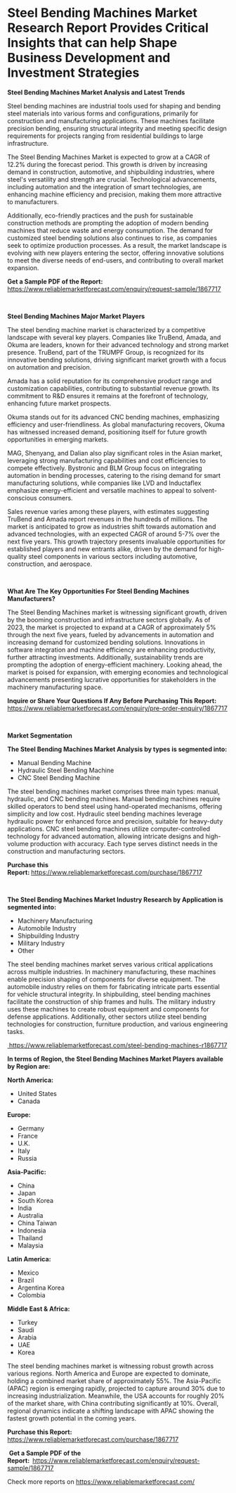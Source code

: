 <p><h1>Steel Bending Machines Market Research Report Provides Critical Insights that can help Shape Business Development and Investment Strategies</h1></p><p><strong>Steel Bending Machines Market Analysis and Latest Trends</strong></p>
<p><p>Steel bending machines are industrial tools used for shaping and bending steel materials into various forms and configurations, primarily for construction and manufacturing applications. These machines facilitate precision bending, ensuring structural integrity and meeting specific design requirements for projects ranging from residential buildings to large infrastructure.</p><p>The Steel Bending Machines Market is expected to grow at a CAGR of 12.2% during the forecast period. This growth is driven by increasing demand in construction, automotive, and shipbuilding industries, where steel's versatility and strength are crucial. Technological advancements, including automation and the integration of smart technologies, are enhancing machine efficiency and precision, making them more attractive to manufacturers.</p><p>Additionally, eco-friendly practices and the push for sustainable construction methods are prompting the adoption of modern bending machines that reduce waste and energy consumption. The demand for customized steel bending solutions also continues to rise, as companies seek to optimize production processes. As a result, the market landscape is evolving with new players entering the sector, offering innovative solutions to meet the diverse needs of end-users, and contributing to overall market expansion.</p></p>
<p><strong>Get a Sample PDF of the Report:&nbsp;</strong> <a href="https://www.reliablemarketforecast.com/enquiry/request-sample/1867717?utm_campaign=2736&utm_medium=2&utm_source=Github&utm_content=ia&utm_term=10042025&utm_id=steel-bending-machines">https://www.reliablemarketforecast.com/enquiry/request-sample/1867717</a></p>
<p>&nbsp;</p>
<p><strong>Steel Bending Machines Major Market Players</strong></p>
<p><p>The steel bending machine market is characterized by a competitive landscape with several key players. Companies like TruBend, Amada, and Okuma are leaders, known for their advanced technology and strong market presence. TruBend, part of the TRUMPF Group, is recognized for its innovative bending solutions, driving significant market growth with a focus on automation and precision. </p><p>Amada has a solid reputation for its comprehensive product range and customization capabilities, contributing to substantial revenue growth. Its commitment to R&D ensures it remains at the forefront of technology, enhancing future market prospects.</p><p>Okuma stands out for its advanced CNC bending machines, emphasizing efficiency and user-friendliness. As global manufacturing recovers, Okuma has witnessed increased demand, positioning itself for future growth opportunities in emerging markets.</p><p>MAG, Shenyang, and Dalian also play significant roles in the Asian market, leveraging strong manufacturing capabilities and cost efficiencies to compete effectively. Bystronic and BLM Group focus on integrating automation in bending processes, catering to the rising demand for smart manufacturing solutions, while companies like LVD and Inductaflex emphasize energy-efficient and versatile machines to appeal to solvent-conscious consumers.</p><p>Sales revenue varies among these players, with estimates suggesting TruBend and Amada report revenues in the hundreds of millions. The market is anticipated to grow as industries shift towards automation and advanced technologies, with an expected CAGR of around 5-7% over the next five years. This growth trajectory presents invaluable opportunities for established players and new entrants alike, driven by the demand for high-quality steel components in various sectors including automotive, construction, and aerospace.</p></p>
<p>&nbsp;</p>
<p><strong>What Are The Key Opportunities For Steel Bending Machines Manufacturers?</strong></p>
<p><p>The Steel Bending Machines market is witnessing significant growth, driven by the booming construction and infrastructure sectors globally. As of 2023, the market is projected to expand at a CAGR of approximately 5% through the next five years, fueled by advancements in automation and increasing demand for customized bending solutions. Innovations in software integration and machine efficiency are enhancing productivity, further attracting investments. Additionally, sustainability trends are prompting the adoption of energy-efficient machinery. Looking ahead, the market is poised for expansion, with emerging economies and technological advancements presenting lucrative opportunities for stakeholders in the machinery manufacturing space.</p></p>
<p><strong>Inquire or Share Your Questions If Any Before Purchasing This Report:</strong> <a href="https://www.reliablemarketforecast.com/enquiry/pre-order-enquiry/1867717?utm_campaign=2736&utm_medium=2&utm_source=Github&utm_content=ia&utm_term=10042025&utm_id=steel-bending-machines">https://www.reliablemarketforecast.com/enquiry/pre-order-enquiry/1867717</a></p>
<p>&nbsp;</p>
<p><strong>Market Segmentation</strong></p>
<p><strong>The Steel Bending Machines Market Analysis by types is segmented into:</strong></p>
<p><ul><li>Manual Bending Machine</li><li>Hydraulic Steel Bending Machine</li><li>CNC Steel Bending Machine</li></ul></p>
<p><p>The steel bending machines market comprises three main types: manual, hydraulic, and CNC bending machines. Manual bending machines require skilled operators to bend steel using hand-operated mechanisms, offering simplicity and low cost. Hydraulic steel bending machines leverage hydraulic power for enhanced force and precision, suitable for heavy-duty applications. CNC steel bending machines utilize computer-controlled technology for advanced automation, allowing intricate designs and high-volume production with accuracy. Each type serves distinct needs in the construction and manufacturing sectors.</p></p>
<p><strong>Purchase this Report:&nbsp;</strong><a href="https://www.reliablemarketforecast.com/purchase/1867717?utm_campaign=2736&utm_medium=2&utm_source=Github&utm_content=ia&utm_term=10042025&utm_id=steel-bending-machines">https://www.reliablemarketforecast.com/purchase/1867717</a></p>
<p>&nbsp;</p>
<p><strong>The Steel Bending Machines Market Industry Research by Application is segmented into:</strong></p>
<p><ul><li>Machinery Manufacturing</li><li>Automobile Industry</li><li>Shipbuilding Industry</li><li>Military Industry</li><li>Other</li></ul></p>
<p><p>The steel bending machines market serves various critical applications across multiple industries. In machinery manufacturing, these machines enable precision shaping of components for diverse equipment. The automobile industry relies on them for fabricating intricate parts essential for vehicle structural integrity. In shipbuilding, steel bending machines facilitate the construction of ship frames and hulls. The military industry uses these machines to create robust equipment and components for defense applications. Additionally, other sectors utilize steel bending technologies for construction, furniture production, and various engineering tasks.</p></p>
<p><a href="https://www.reliablemarketforecast.com/steel-bending-machines-r1867717?utm_campaign=2736&utm_medium=2&utm_source=Github&utm_content=ia&utm_term=10042025&utm_id=steel-bending-machines">&nbsp;https://www.reliablemarketforecast.com/steel-bending-machines-r1867717</a></p>
<p><strong>In terms of Region, the Steel Bending Machines Market Players available by Region are:</strong></p>
<p>
    <p> <strong> North America: </strong>
        <ul>
            <li>United States</li>
            <li>Canada</li>
        </ul>
        </p> 
    <p> <strong> Europe: </strong>
        <ul>
            <li>Germany</li>
            <li>France</li>
            <li>U.K.</li>
            <li>Italy</li>
            <li>Russia</li>
        </ul>
        </p> 
    <p> <strong> Asia-Pacific: </strong>
        <ul>
            <li>China</li>
            <li>Japan</li>
            <li>South Korea</li>
            <li>India</li>
            <li>Australia</li>
            <li>China Taiwan</li>
            <li>Indonesia</li>
            <li>Thailand</li>
            <li>Malaysia</li>
        </ul>
        </p> 
    <p> <strong> Latin America: </strong>
        <ul>
            <li>Mexico</li>
            <li>Brazil</li>
            <li>Argentina Korea</li>
            <li>Colombia</li>
        </ul>
        </p> 
    <p> <strong> Middle East & Africa: </strong>
        <ul>
            <li>Turkey</li>
            <li>Saudi</li>
            <li>Arabia</li>
            <li>UAE</li>
            <li>Korea</li>
        </ul>
    </p>
    </p>
<p><p>The steel bending machines market is witnessing robust growth across various regions. North America and Europe are expected to dominate, holding a combined market share of approximately 55%. The Asia-Pacific (APAC) region is emerging rapidly, projected to capture around 30% due to increasing industrialization. Meanwhile, the USA accounts for roughly 20% of the market share, with China contributing significantly at 10%. Overall, regional dynamics indicate a shifting landscape with APAC showing the fastest growth potential in the coming years.</p></p>
<p><strong>Purchase this Report: </strong><a href="https://www.reliablemarketforecast.com/purchase/1867717?utm_campaign=2736&utm_medium=2&utm_source=Github&utm_content=ia&utm_term=10042025&utm_id=steel-bending-machines">https://www.reliablemarketforecast.com/purchase/1867717</a></p>
<p>&nbsp;<strong>Get a Sample PDF of the Report:&nbsp;&nbsp;</strong><a href="https://www.reliablemarketforecast.com/enquiry/request-sample/1867717?utm_campaign=2736&utm_medium=2&utm_source=Github&utm_content=ia&utm_term=10042025&utm_id=steel-bending-machines">https://www.reliablemarketforecast.com/enquiry/request-sample/1867717</a></p>
<p><strong></strong></p>
<p>Check more reports on <a href="https://www.reliablemarketforecast.com/?utm_campaign=2736&utm_medium=2&utm_source=Github&utm_content=ia&utm_term=10042025&utm_id=steel-bending-machines">https://www.reliablemarketforecast.com/</a></p>